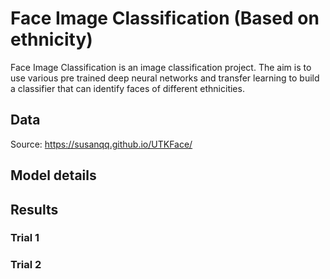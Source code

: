 # Face Image Classification (Based on ethnicity)

Face Image Classification is an image classification project. The aim is to use various pre trained deep neural networks and transfer learning to build a classifier that can identify faces of different ethnicities. 

## Data



Source: https://susanqq.github.io/UTKFace/


## Model details


## Results


### Trial 1

### Trial 2
